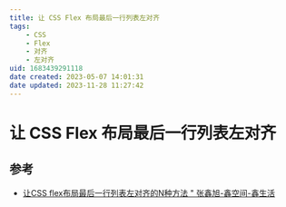 ```yaml
---
title: 让 CSS Flex 布局最后一行列表左对齐
tags: 
    - CSS
    - Flex
    - 对齐
    - 左对齐
uid: 1683439291118
date created: 2023-05-07 14:01:31
date updated: 2023-11-28 11:27:42
---
```


# 让 CSS Flex 布局最后一行列表左对齐

## 参考

- [让CSS flex布局最后一行列表左对齐的N种方法 " 张鑫旭-鑫空间-鑫生活](https://www.zhangxinxu.com/wordpress/2019/08/css-flex-last-align/)
